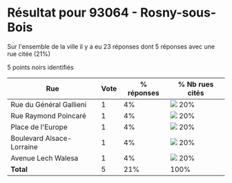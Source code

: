 # Résultat pour 93064 - Rosny-sous-Bois

Sur l'ensemble de la ville il y a eu 23 réponses dont 5 réponses avec une rue citée (21%)

5 points noirs identifiés

| Rue | Vote | % réponses | % Nb rues cités|
|-----|------|------------|----------------|
| Rue du Général Gallieni | 1 | 4% | <img src="../../img/bar_20.gif" />&nbsp;20%|
| Rue Raymond Poincaré | 1 | 4% | <img src="../../img/bar_20.gif" />&nbsp;20%|
| Place de l'Europe | 1 | 4% | <img src="../../img/bar_20.gif" />&nbsp;20%|
| Boulevard Alsace-Lorraine | 1 | 4% | <img src="../../img/bar_20.gif" />&nbsp;20%|
| Avenue Lech Walesa | 1 | 4% | <img src="../../img/bar_20.gif" />&nbsp;20%|
| **Total** | 5 | 21% | 100%|

